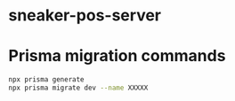 # sneaker-pos-server

# Prisma migration commands
```bash 
npx prisma generate
npx prisma migrate dev --name XXXXX
```
